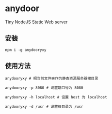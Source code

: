 # anydoor

Tiny NodeJS Static Web server

## 安装

```
npm i -g anydooryxy
```

## 使用方法

```
anydooryxy # 把当前文件夹作为静态资源服务器根目录

anydooryxy -p 8080 # 设置端口号为 8080

anydooryxy -h localhost # 设置 host 为 localhost

anydooryxy -d /usr # 设置根目录为 /usr
```
